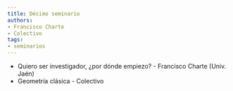 ```yaml
---
title: Décimo seminario
authors:
- Francisco Charte
- Colectivo
tags:
- seminarios
---
```

  * Quiero ser investigador, ¿por dónde empiezo? - Francisco Charte (Univ. Jaén)
  * Geometría clásica - Colectivo
